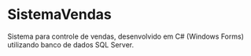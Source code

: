 # SistemaVendas
Sistema para controle de vendas, desenvolvido em C# (Windows Forms) utilizando banco de dados SQL Server.
